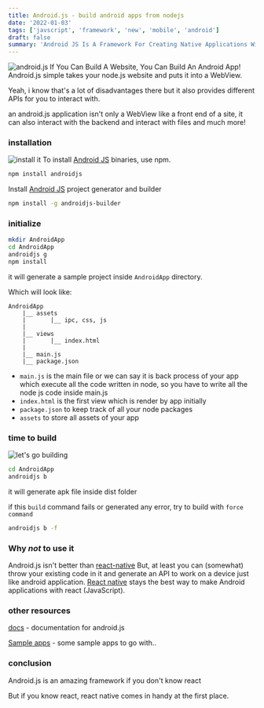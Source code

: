 ```yaml
---
title: Android.js - build android apps from nodejs
date: '2022-01-03'
tags: ['javscript', 'framework', 'new', 'mobile', 'android']
draft: false
summary: 'Android JS Is A Framework For Creating Native Applications With Web Technologies Like JavaScript, HTML, And CSS. It Takes Care Of The Hard Parts So You Can Focus On The Core Of Your Application.'
---
```

![android.js](https://encrypted-tbn0.gstatic.com/images?q=tbn:ANd9GcR0Hvu9K0WdyyIblGyuYVe0hGtG4fRK9g4lIQ&usqp=CAU)
If You Can Build A Website, You Can Build An Android App!
Android.js simple takes your node.js website and puts it into a WebView.

Yeah, i know that's a lot of disadvantages there but it also provides different APIs for you to interact with.

an android.js application isn't only a WebView like a front end of a site, it can also interact with the backend and interact with files and much more!

### installation
![install it](https://c.tenor.com/0JFK3s1Xr8IAAAAC/loading-downloading.gif)
To install [Android JS](https://android-js.github.io/) binaries, use npm.
``` bash
npm install androidjs
```

Install [Android JS](https://android-js.github.io/) project generator and builder
``` bash
npm install -g androidjs-builder
```

### initialize
``` bash
mkdir AndroidApp
cd AndroidApp
androidjs g
npm install
```

it will generate a sample project inside `AndroidApp` directory.

Which will look like:

```
AndroidApp
    |__ assets
    |       |__ ipc, css, js
    |
    |__ views
    |       |__ index.html
    |
    |__ main.js
    |__ package.json
```

- `main.js` is the main file or we can say it is back process of your app which execute all the code written in node, so you have to write all the node js code inside main.js
- `index.html` is the first view which is render by app initially
- `package.json` to keep track of all your node packages
- `assets` to store all assets of your app

### time to build
![let's go building](https://i2.wp.com/archeyes.com/wp-content/uploads/2016/04/01_egypt_twitter.gif?ssl=1)
``` bash
cd AndroidApp
androidjs b
```
it will generate apk file inside dist folder

if this `build` command fails or generated any error, try to build with `force command`
``` bash
androidjs b -f
```

### Why _not_ to use it
Android.js isn't better than [react-native](/react-native-javascript-is-everywhere)
But, at least you can (somewhat) throw your existing code in it and generate an API to work on a device just like android application.
[React native](https://reactnative.dev/) stays the best way to make Android applications with react (JavaScript).

### other resources
[docs](https://android-js.github.io/docs/) - documentation for android.js

[Sample apps](https://github.com/android-js/sample-app) - some sample apps to go with..

### conclusion
Android.js is an amazing framework if you don't know react

But if you know react, react native comes in handy at the first place.
